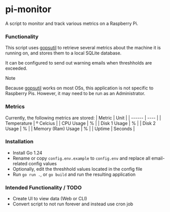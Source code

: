 # pi-monitor
A script to monitor and track various metrics on a Raspberry Pi.

### Functionality
This script uses [gopsutil](github.com/shirou/gopsutil/v4) to retrieve several metrics about the machine it is running on, and stores them to a local SQLite database.

It can be configured to send out warning emails when threshholds are exceeded.

> [!NOTE]
> Because [gopsutil](github.com/shirou/gopsutil/v4) works on most OSs, this application is not specific to Raspberry Pis. However, it may need to be run as an Administrator.

### Metrics
Currently, the following metrics are stored:
| Metric | Unit |
| ------ | ---- |
| Temperature | º Celcius |
| CPU Usage | % |
| Disk 1 Usage | % |
| Disk 2 Usage | % |
| Memory (Ram) Usage | % |
| Uptime | Seconds |

### Installation
- Install Go 1.24
- Rename or copy `config.env.example` to `config.env` and replace all email-related config values
- Optionally, edit the threshhold values located in the config file
- Run `go run .`, or `go build` and run the resulting application

### Intended Functionality / TODO
- Create UI to view data (Web or CLI)
- Convert script to not run forever and instead use cron job
